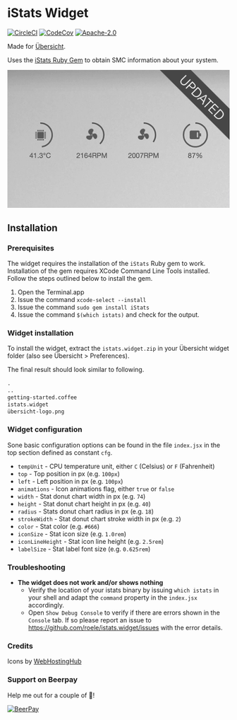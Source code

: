# iStats Widget

[![CircleCI](https://img.shields.io/circleci/project/github/roele/istats.widget/master.svg)](https://circleci.com/gh/roele/istats.widget/tree/master)
[![CodeCov](https://img.shields.io/codecov/c/github/roele/istats.widget/2.0-react.svg)](https://codecov.io/gh/roele/istats.widget)
[![Apache-2.0](https://img.shields.io/github/license/roele/istats.widget.svg)](https://github.com/roele/istats.widget/blob/master/LICENSE)

Made for [Übersicht](http://tracesof.net/uebersicht/).

Uses the [iStats Ruby Gem](https://github.com/Chris911/iStats "iStats") to obtain SMC information about your system.

![](screenshot.png)

## Installation

### Prerequisites

The widget requires the installation of the `iStats` Ruby gem to work. Installation of the gem requires
XCode Command Line Tools installed. Follow the steps outlined below to install the gem.

1. Open the Terminal.app
2. Issue the command `xcode-select --install`
3. Issue the command `sudo gem install iStats`
4. Issue the command `$(which istats)` and check for the output.

### Widget installation
To install the widget, extract the `istats.widget.zip` in your Übersicht widget folder (also see Übersicht > Preferences).

The final result should look similar to following.

    .
    ..
    getting-started.coffee
    istats.widget
    übersicht-logo.png


### Widget configuration

Sone basic configuration options can be found in the file `index.jsx` in the top section defined as constant `cfg`.


* `tempUnit` - CPU temperature unit, either `C` (Celsius) or `F` (Fahrenheit)
* `top` - Top position in px (e.g. `100px`)
* `left` - Left position in px (e.g. `100px`)
* `animations` - Icon animations flag, either `true` or `false`
* `width` - Stat donut chart width in px (e.g. `74`)
* `height` - Stat donut chart height in px (e.g. `40`)
* `radius` - Stats donut chart radius in px (e.g. `18`)
* `strokeWidth` - Stat donut chart stroke width in px (e.g. `2`)
* `color` - Stat color (e.g. `#666`)
* `iconSize` - Stat icon size (e.g. `1.0rem`)
* `iconLineHeight` - Stat icon line height (e.g. `2.5rem`)
* `labelSize` - Stat label font size (e.g. `0.625rem`)


### Troubleshooting

* **The widget does not work and/or shows nothing**
    * Verify the location of your istats binary by issuing `which istats` in your shell and adapt the `command` property in the `index.jsx` accordingly.
    * Open `Show Debug Console` to verify if there are errors shown in the `Console` tab. If so please report an issue to https://github.com/roele/istats.widget/issues with the error details.


### Credits

Icons by [WebHostingHub](http://www.webhostinghub.com/glyphs/)


### Support on Beerpay
Help me out for a couple of 🍻!

[![BeerPay](https://img.shields.io/beerpay/roele/istats.widget.svg)](https://beerpay.io/roele/istats.widget)

